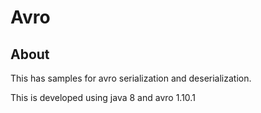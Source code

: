 # Avro

## About

This has samples for avro serialization and deserialization.

This is developed using java 8 and avro 1.10.1
